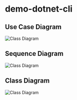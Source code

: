 # demo-dotnet-cli

## Use Case Diagram
![Class Diagram](http://www.plantuml.com/plantuml/proxy?cache=no&src=https://raw.githubusercontent.com/djvelimir/demo-dotnet-cli/main/diagrams/UseCase.puml)

## Sequence Diagram
![Class Diagram](http://www.plantuml.com/plantuml/proxy?cache=no&src=https://raw.githubusercontent.com/djvelimir/demo-dotnet-cli/main/diagrams/Sequence.puml)

## Class Diagram
![Class Diagram](http://www.plantuml.com/plantuml/proxy?cache=no&src=https://raw.githubusercontent.com/djvelimir/demo-dotnet-cli/main/diagrams/Class.puml)
